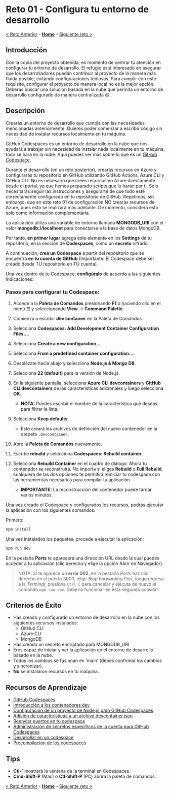 # Reto 01 - Configura tu entorno de desarrollo

[< Reto Anterior](./Challenge-00.md) - **[Home](../README.md)** - [Siguiente reto >](./Challenge-02.md)

## Introducción

Con la copia del proyecto obtenida, es momento de centrar tu atención en configurar tu entorno de desarrollo. El refugio está interesado en asegurar que los desarrolladores puedan contribuir al proyecto de la manera más fluida posible, evitando configuraciones tediosas. Para cumplir con este requisito, configurar el proyecto de manera local no es la mejor opción. Deberás buscar una solución basada en la nube que permita un entorno de desarrollo configurado de manera centralizada 😉.

## Descripción

Crearás un entorno de desarrollo que cumpla con las necesidades mencionadas anteriormente. Quieres poder comenzar a escribir código sin necesidad de instalar recursos localmente en tu máquina.

GitHub Codespaces es un entorno de desarrollo en la nube que nos ayudará a trabajar sin necesidad de instalar nada localmente en tu máquina, todo se hará en la nube. Aquí puedes ver más sobre lo que es un [GitHub Codespace](https://docs.github.com/es/codespaces/overview).

Durante el desarrollo (en un reto posterior), crearás recursos en Azure y configurarás tu repositorio en GitHub utilizando GitHub Actions, Azure CLI y GitHub CLI. No es necesario que crees recursos en Azure directamente desde el portal, ya que hemos preparado scripts que lo harán por ti. Solo necesitarás seguir las instrucciones y asegurarte de que todo esté correctamente configurado en tu repositorio de GitHub. Repetimos, sin embargo, que en este reto 01 de configuración NO crearás recursos de Azure, pues esto se realizará más adelante. De momento, considera esto solo como información complementaria.

La aplicación utiliza una variable de entorno llamada **MONGODB_URI** con el valor **mongodb://localhost** para conectarse a la base de datos MongoDB. 

Por tanto, **en primer lugar** agrega este elemento en los **Settings** de tu repositorio, en la sección de **Codespaces**, como un **secreto** cifrado.

A continuación, **crea un Codespace** a partir del repositorio que se encuentra **en tu cuenta de GitHub** (Importante: El Codespace debe ser creado desde TU repositorio en TU cuenta).

Una vez dentro de tu Codespace, **configúralo** de acuerdo a las siguientes indicaciones:

### Pasos para configurar tu Codespace:

1. Accede a la **Paleta de Comandos** presionando **F1** o haciendo clic en el menú ☰ y seleccionando **View** → **Command Palette**.

2. Comienza a escribir **dev container** en la Paleta de Comandos.

3. Selecciona **Codespaces: Add Development Container Configuration Files...**.

4. Selecciona **Create a new configuration...**.

5. Selecciona **From a predefined container configuration...**.

6. Desplázate hacia abajo y selecciona **Node.js & Mongo DB**.

7. Selecciona **22 (default)** para la versión de Node.js.

8. En la siguiente pantalla, selecciona **Azure CLI devcontainers** y **GitHub CLI devcontainers** de las características adicionales y luego selecciona **OK**.

    - **NOTA:** Puedes escribir el nombre de la característica que deseas para filtrar la lista.

9. Selecciona **Keep defaults**.

    - Esto creará los archivos de definición del nuevo contenedor en la carpeta `.devcontainer`.

10. Abre la **Paleta de Comandos** nuevamente.

11. Escribe **rebuild** y selecciona **Codespaces: Rebuild container**.

12. Selecciona **Rebuild Container** en el cuadro de diálogo. Ahora tu contenedor se reconstruirá. No importa si eliges **Rebuild** o **Full Rebuild**, cualquiera de las dos opciones te permitirá reiniciar tu codespace con las herramientas necesarias para compilar tu aplicación.

    - **IMPORTANTE:** La reconstrucción del contenedor puede tardar varios minutos.


Una vez creado el Codespace y configurados los recursos, podrás ejecutar la aplicación con los siguientes comandos:

Primero:

```bash
npm install
```

Una vez instalados los paquetes, procede a ejecutar la aplicación:

```bash
npm run dev
```

En la pestaña **Ports** te aparecerá una dirección URL desde la cual puedes acceder a tu aplicación (clic derecho y elige la opción Abrir en Navegador).

> NOTA: Si te aparece un **error 502**, en la pestaña _Ports_ haz clic derecho en el puerto 3000, elige _Stop Forwarding Port_, luego regresa a la _Terminal_, presiona `Ctrl C` para cancelar y ejecuta de nuevo el comando `npm run dev`. Debería funcionar en esta segunda ocasión.

## Criterios de Éxito

- Has creado y configurado un entorno de desarrollo en la nube con los siguientes recursos instalados:
  - GitHub CLI
  - Azure CLI
  - MongoDB
- Has creado un secreto encriptado para MONGODB_URI
- Eres capaz de iniciar y ver la aplicación en el entorno de desarrollo basado en la nube.
- Todos los cambios se fusionan en 'main' (debes confirmar los cambios y sincronizar). 
- **No** se instalaron recursos en tu máquina.

## Recursos de Aprendizaje

- [GitHub Codespaces](https://docs.github.com/es/codespaces/overview)
- [Introducción a los contenedores dev](https://docs.github.com/es/codespaces/setting-up-your-project-for-codespaces/adding-a-dev-container-configuration/introduction-to-dev-containers)
- [Configuración de un proyecto de Node.js para GitHub Codespaces](https://docs.github.com/es/codespaces/setting-up-your-project-for-codespaces/adding-a-dev-container-configuration/setting-up-your-nodejs-project-for-codespaces)
- [Adición de características a un archivo devcontainer.json](https://docs.github.com/es/codespaces/setting-up-your-project-for-codespaces/configuring-dev-containers/adding-features-to-a-devcontainer-file)
- [Reenviar puertos en tu codespace](https://docs.github.com/es/codespaces/developing-in-a-codespace/forwarding-ports-in-your-codespace)
- [Administración de secretos específicos de la cuenta para GitHub Codespaces](https://docs.github.com/es/codespaces/managing-your-codespaces/managing-your-account-specific-secrets-for-github-codespaces)
- [Desarrollar en un codespace](https://docs.github.com/es/codespaces/developing-in-a-codespace/developing-in-a-codespace)
- [Precompilación de los codespaces](https://docs.github.com/es/codespaces/prebuilding-your-codespaces)

## Tips

- **Ctl-\`** mostrará la ventana de la terminal en Codespaces.
- **Cmd-Shift-P** (Mac) o **Ctl-Shift-P** (PC) abrirá la paleta de comandos.

[< Reto Anterior](./Challenge-00.md) - **[Home](../README.md)** - [Siguiente reto >](./Challenge-02.md)
